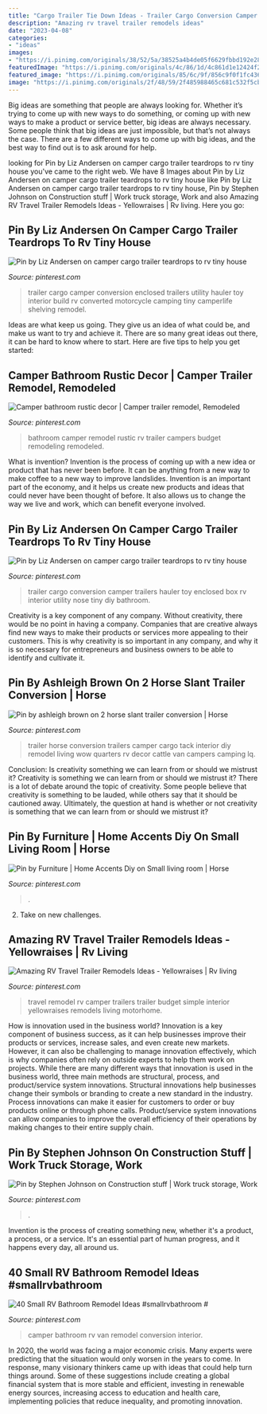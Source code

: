 ```yaml
---
title: "Cargo Trailer Tie Down Ideas - Trailer Cargo Conversion Camper Trailers Hauler Toy Enclosed Box Rv Interior Utility Nose Tiny Diy Bathroom"
description: "Amazing rv travel trailer remodels ideas"
date: "2023-04-08"
categories:
- "ideas"
images:
- "https://i.pinimg.com/originals/38/52/5a/38525a4b4de05f6629fbbd192e28feef.jpg"
featuredImage: "https://i.pinimg.com/originals/4c/86/1d/4c861d1e12424f204099ec0ba935d77b.jpg"
featured_image: "https://i.pinimg.com/originals/85/6c/9f/856c9f0f1fc4366da0515f9a065fcc28.jpg"
image: "https://i.pinimg.com/originals/2f/48/59/2f485988465c681c532f5cbf69e18d81.jpg"
---
```



Big ideas are something that people are always looking for. Whether it’s trying to come up with new ways to do something, or coming up with new ways to make a product or service better, big ideas are always necessary. Some people think that big ideas are just impossible, but that’s not always the case. There are a few different ways to come up with big ideas, and the best way to find out is to ask around for help.

	

		
looking for Pin by Liz Andersen on camper cargo trailer teardrops to rv tiny house you've came to the right web. We have 8 Images about Pin by Liz Andersen on camper cargo trailer teardrops to rv tiny house like Pin by Liz Andersen on camper cargo trailer teardrops to rv tiny house, Pin by Stephen Johnson on Construction stuff | Work truck storage, Work and also Amazing RV Travel Trailer Remodels Ideas - Yellowraises | Rv living. Here you go:
		
    
## Pin By Liz Andersen On Camper Cargo Trailer Teardrops To Rv Tiny House

<img loading=lazy src="https://i.pinimg.com/736x/64/1b/f5/641bf536cecf4c02e1343d4b3f4ae829.jpg" onerror="this.onerror=null;this.src='https://tse2.mm.bing.net/th?id=OIP.G3moCwa9FXWOceHGNpuj9QHaJ4&amp;pid=15.1';" alt="Pin by Liz Andersen on camper cargo trailer teardrops to rv tiny house">

_Source: pinterest.com_

>trailer cargo camper conversion enclosed trailers utility hauler toy interior build rv converted motorcycle camping tiny camperlife shelving remodel. 

	

Ideas are what keep us going. They give us an idea of what could be, and make us want to try and achieve it. There are so many great ideas out there, it can be hard to know where to start. Here are five tips to help you get started: 

    
## Camper Bathroom Rustic Decor | Camper Trailer Remodel, Remodeled

<img loading=lazy src="https://i.pinimg.com/736x/07/23/31/07233114530a4dbbfb7354a70a8d7035.jpg" onerror="this.onerror=null;this.src='https://tse1.mm.bing.net/th?id=OIP.rHt8CebqmOOw2LC1B5bk9gHaJ4&amp;pid=15.1';" alt="Camper bathroom rustic decor | Camper trailer remodel, Remodeled">

_Source: pinterest.com_

>bathroom camper remodel rustic rv trailer campers budget remodeling remodeled. 

	

What is invention?
Invention is the process of coming up with a new idea or product that has never been before. It can be anything from a new way to make coffee to a new way to improve landslides. 
Invention is an important part of the economy, and it helps us create new products and ideas that could never have been thought of before. It also allows us to change the way we live and work, which can benefit everyone involved.

    
## Pin By Liz Andersen On Camper Cargo Trailer Teardrops To Rv Tiny House

<img loading=lazy src="https://i.pinimg.com/736x/f4/46/55/f44655af849df5014a330b206b3682e4.jpg" onerror="this.onerror=null;this.src='https://tse1.mm.bing.net/th?id=OIP.rWiyR1r_-OmIyKAwkEA3gwHaFj&amp;pid=15.1';" alt="Pin by Liz Andersen on camper cargo trailer teardrops to rv tiny house">

_Source: pinterest.com_

>trailer cargo conversion camper trailers hauler toy enclosed box rv interior utility nose tiny diy bathroom. 

	

Creativity is a key component of any company. Without creativity, there would be no point in having a company. Companies that are creative always find new ways to make their products or services more appealing to their customers. This is why creativity is so important in any company, and why it is so necessary for entrepreneurs and business owners to be able to identify and cultivate it.

    
## Pin By Ashleigh Brown On 2 Horse Slant Trailer Conversion | Horse

<img loading=lazy src="https://i.pinimg.com/originals/85/6c/9f/856c9f0f1fc4366da0515f9a065fcc28.jpg" onerror="this.onerror=null;this.src='https://tse2.mm.bing.net/th?id=OIP.25hl4wSgbVO2P-_nXpclDQHaJ4&amp;pid=15.1';" alt="Pin by ashleigh brown on 2 horse slant trailer conversion | Horse">

_Source: pinterest.com_

>trailer horse conversion trailers camper cargo tack interior diy remodel living wow quarters rv decor cattle van campers camping lq. 

	

Conclusion: Is creativity something we can learn from or should we mistrust it?
Creativity is something we can learn from or should we mistrust it?
There is a lot of debate around the topic of creativity. Some people believe that creativity is something to be lauded, while others say that it should be cautioned away. Ultimately, the question at hand is whether or not creativity is something that we can learn from or should we mistrust it?

    
## Pin By Furniture | Home Accents Diy On Small Living Room | Horse

<img loading=lazy src="https://i.pinimg.com/originals/38/52/5a/38525a4b4de05f6629fbbd192e28feef.jpg" onerror="this.onerror=null;this.src='https://tse1.mm.bing.net/th?id=OIP.T6e2cfzvP3IROxEPJRYqIgHaJ4&amp;pid=15.1';" alt="Pin by Furniture | Home Accents Diy on Small living room | Horse">

_Source: pinterest.com_

>. 

	

2. Take on new challenges.

    
## Amazing RV Travel Trailer Remodels Ideas - Yellowraises | Rv Living

<img loading=lazy src="https://i.pinimg.com/originals/4c/86/1d/4c861d1e12424f204099ec0ba935d77b.jpg" onerror="this.onerror=null;this.src='https://tse1.mm.bing.net/th?id=OIP.x72-suLgZo0dgeRQvgAsggHaJ4&amp;pid=15.1';" alt="Amazing RV Travel Trailer Remodels Ideas - Yellowraises | Rv living">

_Source: pinterest.com_

>travel remodel rv camper trailers trailer budget simple interior yellowraises remodels living motorhome. 

	

How is innovation used in the business world?
Innovation is a key component of business success, as it can help businesses improve their products or services, increase sales, and even create new markets. However, it can also be challenging to manage innovation effectively, which is why companies often rely on outside experts to help them work on projects. 
While there are many different ways that innovation is used in the business world, three main methods are structural, process, and product/service system innovations. Structural innovations help businesses change their symbols or branding to create a new standard in the industry. Process innovations can make it easier for customers to order or buy products online or through phone calls. Product/service system innovations can allow companies to improve the overall efficiency of their operations by making changes to their entire supply chain.

    
## Pin By Stephen Johnson On Construction Stuff | Work Truck Storage, Work

<img loading=lazy src="https://i.pinimg.com/originals/2f/48/59/2f485988465c681c532f5cbf69e18d81.jpg" onerror="this.onerror=null;this.src='https://tse3.mm.bing.net/th?id=OIP.bP3xWP2skaDj4f8YTZgMUgHaJ4&amp;pid=15.1';" alt="Pin by Stephen Johnson on Construction stuff | Work truck storage, Work">

_Source: pinterest.com_

>. 

	

Invention is the process of creating something new, whether it's a product, a process, or a service. It's an essential part of human progress, and it happens every day, all around us.

    
## 40 Small RV Bathroom Remodel Ideas #smallrvbathroom #

<img loading=lazy src="https://i.pinimg.com/736x/3d/61/e4/3d61e406ef920a19e75f839e5a9ff860.jpg" onerror="this.onerror=null;this.src='https://tse3.mm.bing.net/th?id=OIP.SrajmwpImQ7YTXmCreeONwHaLm&amp;pid=15.1';" alt="40 Small RV Bathroom Remodel Ideas #smallrvbathroom #">

_Source: pinterest.com_

>camper bathroom rv van remodel conversion interior. 

	

In 2020, the world was facing a major economic crisis. Many experts were predicting that the situation would only worsen in the years to come. In response, many visionary thinkers came up with ideas that could help turn things around. Some of these suggestions include creating a global financial system that is more stable and efficient, investing in renewable energy sources, increasing access to education and health care, implementing policies that reduce inequality, and promoting innovation.

